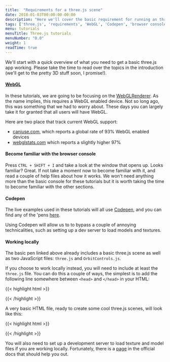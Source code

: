 ```yaml
---
title:  "Requirements for a three.js scene"
date: 2018-01-03T00:00:00-00:00
description: "Here we'll cover the basic requirement for running an three.js app and following the rest of these tutorials"
tags: ['three.js', 'requirements', 'WebGL', 'Codepen', 'browser console', 'HTML']
menu: tutorials
menuTitle: Three.js tutorials
menuNumber: "0.0"
weight: 1
readTime: true
---
```


We'll start with a quick overview of what you need to get a basic three.js app working. Please take the time to read over the topics in the introduction (we'll get to the pretty 3D stuff soon, I promise!).

#### [WebGL](https://en.wikipedia.org/wiki/WebGL)

In these tutorials, we are going to be focusing on the [WebGLRenderer](https://threejs.org/docs/#api/renderers/WebGLRenderer). As the name implies, this requires a WebGL enabled device. Not so long ago, this was something that we had to worry about. These days you can largely take it for granted that all users will have WebGL.

Here are two place that track current WebGL support:

* [caniuse.com](https://caniuse.com/#search=WebGL), which reports a global rate of 93% WebGL enabled devices
* [webglstats.com](https://webglstats.com/) which reports a slightly higher 97%

#### Become familiar with the browser console

Press `CTRL + SHIFT + I` and take a look at the window that opens up. Looks familiar? Great. If not take a moment now to become familiar with it, and read a couple of help files about how it works. We won't need anything more than the basic console for these tutorials but it is worth taking the time to become familiar with the other sections.

#### Codepen

The live examples used in these tutorials will all use [Codepen](https://codepen.io/looeee/pen/aEBKYK), and you can find any of the 'pens [here](https://codepen.io/collection/DKNVdO/).

Using Codepen will allow us to to bypass a couple of annoying technicalities, such as setting up a dev server to load models and textures.

#### Working locally

The basic pen linked above already includes a basic three.js scene as well as two JavaScript files: `three.js` and `OrbitControls.js`.

If you choose to work locally instead, you will need to include at least the `three.js` file. You can do this a couple of ways, the simplest is to add the following line somewhere between `<head>` and `</head>` in your HTML:

{{< highlight html >}}
  <script src="https://threejs.org/build/three.js"></script>
{{< /highlight >}}

A very basic HTML file, ready to create some cool three.js scenes, will look like this:

{{< highlight html >}}
<!DOCTYPE html>
<html>
  <head>
      <script src="https://threejs.org/build/three.js"></script>
  </head>

  <body>
    <script>
      // your code will go here
    </script>
  </body>
</html>
{{< /highlight >}}

You will also need to set up a development server to load texture and model files if you are working locally. Fortunately, there is a [page](https://threejs.org/docs/#manual/introduction/How-to-run-thing-locally) in the official docs that should help you out.
